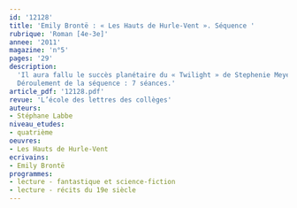 ```yaml
---
id: '12128'
title: 'Emily Brontë : « Les Hauts de Hurle-Vent ». Séquence '
rubrique: 'Roman [4e-3e]'
annee: '2011'
magazine: 'n°5'
pages: '29'
description: 
  'Il aura fallu le succès planétaire du « Twilight » de Stephenie Meyer et l’identification de milliers de lectrices à la jolie Bella pour attirer de nouveau l’attention sur « Wuthering Heights » («Les Hauts de Hurle-Vent » dans la traduction de Frédéric Delebecque). Rien n’interdit au professeur de français de faire preuve d’opportunisme, d’autant que, si la lecture de « Twilight » ne pose généralement aucun problème, celle des « Hauts de Hurle-Vent » se révèle autrement plus dense. Faire lire cet ouvrage au collège, c’est donc entrer de plain-pied dans cette rencontre magique qui s’opère parfois entre les questions diffuses que pose l’actualité et l’éternelle vitalité des classiques.
  Déroulement de la séquence : 7 séances.'
article_pdf: '12128.pdf'
revue: 'L’école des lettres des collèges'
auteurs:
- Stéphane Labbe
niveau_etudes:
- quatrième
oeuvres:
- Les Hauts de Hurle-Vent
ecrivains:
- Emily Brontë
programmes:
- lecture - fantastique et science-fiction
- lecture - récits du 19e siècle
---
```

